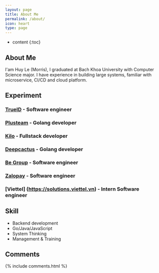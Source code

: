 ```yaml
---
layout: page
title: About Me
permalink: /about/
icon: heart
type: page
---
```


* content
{:toc}

## About Me

I'am Huy Le (Morris), I graduated at Bach Khoa University with Computer Science major. I have experience in building large systems, familiar with microservice, CI/CD and cloud platform.

## Experiment

### [TrueID](https://trueid.ai) - Software engineer
### [Plusteam](https://plusteam.io) - Golang developer
### [Kilo](https://kilo.vn) - Fullstack developer
### [Deepcactus](https://github.com/aicactus) - Golang developer
### [Be Group](https://be.com.vn) - Software engineer
### [Zalopay](https://engineering.zalopay.vn) - Software engineer
### [Viettel] (https://solutions.viettel.vn) - Intern Software engineer

## Skill
- Backend development
- Go/Java/JavaScript
- System Thinking
- Management & Training


## Comments

{% include comments.html %}
